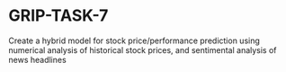 # GRIP-TASK-7
Create a hybrid model for stock price/performance prediction using numerical analysis of historical stock prices, and sentimental analysis of news headlines
